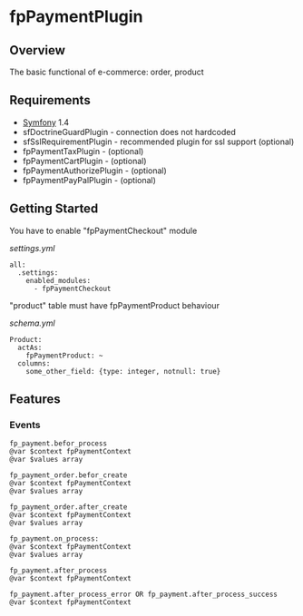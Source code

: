 # fpPaymentPlugin

## Overview

The basic functional of e-commerce: order, product

## Requirements

* [Symfony](http://www.symfony-project.org) 1.4
* sfDoctrineGuardPlugin - connection does not hardcoded 
* sfSslRequirementPlugin - recommended plugin for ssl support (optional)
* fpPaymentTaxPlugin - (optional)
* fpPaymentCartPlugin - (optional)
* fpPaymentAuthorizePlugin - (optional)
* fpPaymentPayPalPlugin - (optional)

## Getting Started

You have to enable "fpPaymentCheckout" module
 
_settings.yml_

    all:
      .settings:
        enabled_modules:
          - fpPaymentCheckout
    
"product" table must have fpPaymentProduct behaviour

_schema.yml_

    Product:
      actAs:
        fpPaymentProduct: ~
      columns:
        some_other_field: {type: integer, notnull: true}
        
## Features

### Events

    fp_payment.befor_process
    @var $context fpPaymentContext
    @var $values array
    
    fp_payment_order.befor_create
    @var $context fpPaymentContext
    @var $values array
    
    fp_payment_order.after_create
    @var $context fpPaymentContext
    @var $values array
    
    fp_payment.on_process:
    @var $context fpPaymentContext
    @var $values array
    
    fp_payment.after_process
    @var $context fpPaymentContext
    
    fp_payment.after_process_error OR fp_payment.after_process_success
    @var $context fpPaymentContext